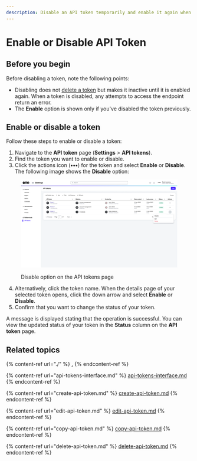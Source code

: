```yaml
---
description: Disable an API token temporarily and enable it again when required.
---
```


# Enable or Disable API Token

## Before you begin

Before disabling a token, note the following points:

* Disabling does not [delete a token](delete-api-token.md) but makes it inactive until it is enabled again. When a token is disabled, any attempts to access the endpoint return an error.&#x20;
* The **Enable** option is shown only if you've disabled the token previously.

## **Enabl**e **or disabl**e **a** token

Follow these steps to enable or disable a token:

1. Navigate to the **API token** page (**Settings** > **API tokens**).
2. Find the token you want to enable or disable.&#x20;
3. Click the actions icon (**•••**) for the token and select **Enable** or **Disable**. The following image shows the **Disable** option:

<figure><img src="../../../.gitbook/assets/image (425).png" alt=""><figcaption><p>Disable option on the API tokens page</p></figcaption></figure>

4. Alternatively, click the token name. When the details page of your selected token opens, click the down arrow and select **Enable** or **Disable**.&#x20;
5. Confirm that you want to change the status of your token.&#x20;

A message is displayed stating that the operation is successful. You can view the updated status of your token in the **Status** column on the **API token** page.

## Related topics

{% content-ref url="./" %}
[.](./)
{% endcontent-ref %}

{% content-ref url="api-tokens-interface.md" %}
[api-tokens-interface.md](api-tokens-interface.md)
{% endcontent-ref %}

{% content-ref url="create-api-token.md" %}
[create-api-token.md](create-api-token.md)
{% endcontent-ref %}

{% content-ref url="edit-api-token.md" %}
[edit-api-token.md](edit-api-token.md)
{% endcontent-ref %}

{% content-ref url="copy-api-token.md" %}
[copy-api-token.md](copy-api-token.md)
{% endcontent-ref %}

{% content-ref url="delete-api-token.md" %}
[delete-api-token.md](delete-api-token.md)
{% endcontent-ref %}

